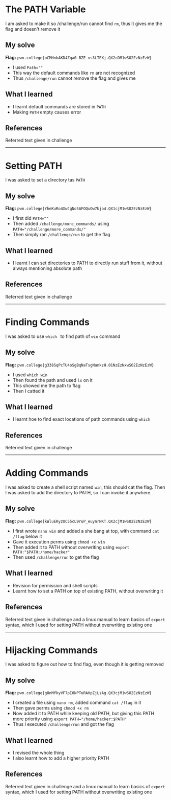# The PATH Variable
I am asked to make it so /challenge/run cannot find `rm`, thus it gives me the flag and doesn't remove it

## My solve
**Flag:** `pwn.college{oCMHnbAKD4Zqa0-BZE-vs3LTEXj.QX2cDM1wSO2EzNzEzW}`

- I used `Path=""`
- This way the default commands like `rm` are not recognized
- Thus `/challenge/run` cannot remove the flag and gives me

## What I learned
- I learnt default commands are stored in `PATH`
-  Making `PATH` empty causes error 

## References 
Referred text given in challenge

---

# Setting PATH
I was asked to set a directory tas `PATH`

## My solve
**Flag:** `pwn.college{YheKuRo4XwJgNo5AFOQuOw7bjo4.QX1cjM1wSO2EzNzEzW}`

- I first did `PATH=""`
- Then added `/challenge/more_commands/` using `PATH="/challenge/more_commands/"`
- Then simply ran `/challenge/run` to get the flag

## What I learned
- I learnt I can set directories to PATH to directly run stuff from it, without always mentioning absolute path

## References 
Referred text given in challenge

---

# Finding Commands
I was asked to use `which ` to find path of `win` command

## My solve
**Flag:** `pwn.college{g338SqPcTU4oSgBqNaTsgNunkzH.01NzEzNxwSO2EzNzEzW}`

- I used `which win`
- Then found the path and used `ls` on it
- This showed me the path to flag
- Then I catted it

## What I learned
- I learnt hoe to find exact locations of path commands using `which`

## References 
Referred text given in challenge

---

# Adding Commands
I was asked to create a shell script named `win`, this should cat the flag. Then I was asked to add the directory to PATH, so I can invoke it anywhere.

## My solve
**Flag:** `pwn.college{kWluERyzUC55cL9ruP_euynrNKT.QX2cjM1wSO2EzNzEzW}`

- I first wrote `nano win` and added a she bang at top, with command `cat /flag` below it
- Gave it execution perms using `chmod +x win`
- Then added it to PATH without overwriting using `export PATH:"$PATH:/home/hacker"`
- Then used `/challenge/run` to get the flag

## What I learned
- Revision for permission and shell scripts
- Learnt how to set a PATH on top of existing PATH, without overwriting it

## References 
Referred text given in challenge and a linux manual to learn basics of `export` syntax, which I used for setting PATH without overwriting existing one

---

# Hijacking Commands
I was asked to figure out how to find flag, even though it is getting removed

## My solve
**Flag:** `pwn.college{g8nMfkyVF7pI0NPTuRAHpZjLsAg.QX3cjM1wSO2EzNzEzW}`

- I created a file using `nano rm`, added command `cat /flag` in it
- Then gave perms using `chmod +x rm`
- Now added it to PATH while keeping old PATH, but giving this PATH more priority using `export PATH="/home/hacker:$PATH"`
- Thus I executed `/challenge/run` and got the flag

## What I learned
- I revised the whole thing
- I also learnt how to add a higher priority PATH

## References 
Referred text given in challenge and a linux manual to learn basics of `export` syntax, which I used for setting PATH without overwriting existing one
